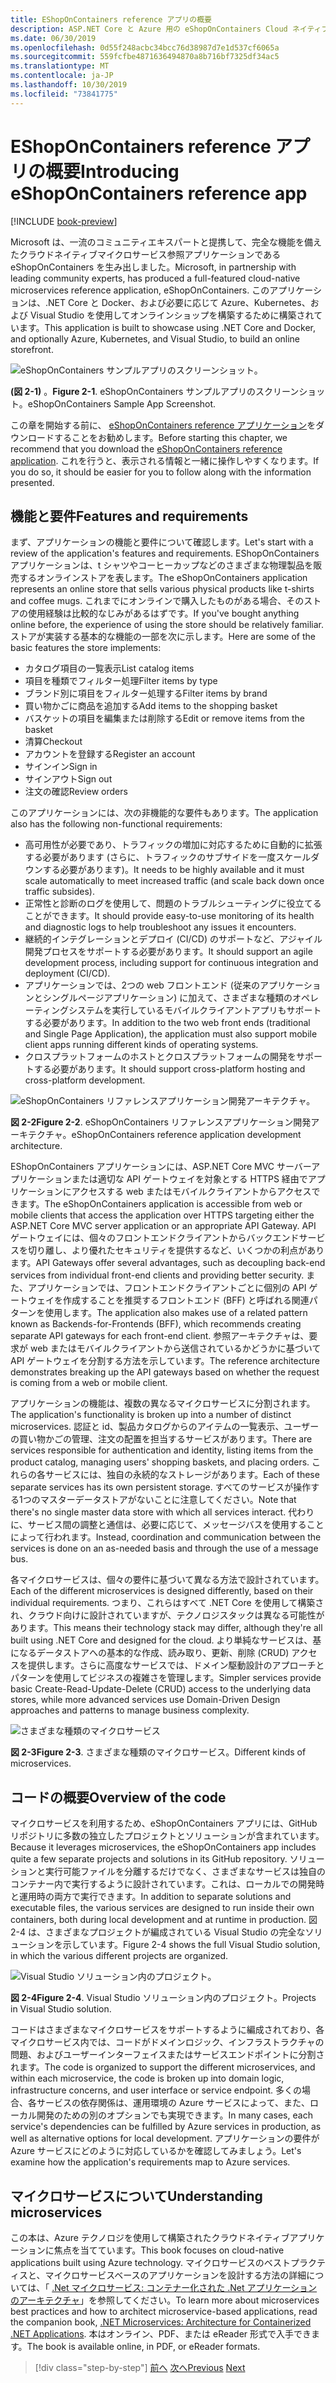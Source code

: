 ```yaml
---
title: EShopOnContainers reference アプリの概要
description: ASP.NET Core と Azure 用の eShopOnContainers Cloud ネイティブマイクロサービスリファレンスアプリの概要。
ms.date: 06/30/2019
ms.openlocfilehash: 0d55f248acbc34bcc76d38987d7e1d537cf6065a
ms.sourcegitcommit: 559fcfbe4871636494870a8b716bf7325df34ac5
ms.translationtype: MT
ms.contentlocale: ja-JP
ms.lasthandoff: 10/30/2019
ms.locfileid: "73841775"
---
```

# <a name="introducing-eshoponcontainers-reference-app"></a><span data-ttu-id="ab8a8-103">EShopOnContainers reference アプリの概要</span><span class="sxs-lookup"><span data-stu-id="ab8a8-103">Introducing eShopOnContainers reference app</span></span>

[!INCLUDE [book-preview](../../../includes/book-preview.md)]

<span data-ttu-id="ab8a8-104">Microsoft は、一流のコミュニティエキスパートと提携して、完全な機能を備えたクラウドネイティブマイクロサービス参照アプリケーションである eShopOnContainers を生み出しました。</span><span class="sxs-lookup"><span data-stu-id="ab8a8-104">Microsoft, in partnership with leading community experts, has produced a full-featured cloud-native microservices reference application, eShopOnContainers.</span></span> <span data-ttu-id="ab8a8-105">このアプリケーションは、.NET Core と Docker、および必要に応じて Azure、Kubernetes、および Visual Studio を使用してオンラインショップを構築するために構築されています。</span><span class="sxs-lookup"><span data-stu-id="ab8a8-105">This application is built to showcase using .NET Core and Docker, and optionally Azure, Kubernetes, and Visual Studio, to build an online storefront.</span></span>

![eShopOnContainers サンプルアプリのスクリーンショット。](./media/eshoponcontainers-sample-app-screenshot.png)

<span data-ttu-id="ab8a8-107">**(図 2-1)** 。</span><span class="sxs-lookup"><span data-stu-id="ab8a8-107">**Figure 2-1**.</span></span> <span data-ttu-id="ab8a8-108">eShopOnContainers サンプルアプリのスクリーンショット。</span><span class="sxs-lookup"><span data-stu-id="ab8a8-108">eShopOnContainers Sample App Screenshot.</span></span>

<span data-ttu-id="ab8a8-109">この章を開始する前に、 [eShopOnContainers reference アプリケーション](https://github.com/dotnet-architecture/eShopOnContainers)をダウンロードすることをお勧めします。</span><span class="sxs-lookup"><span data-stu-id="ab8a8-109">Before starting this chapter, we recommend that you download the [eShopOnContainers reference application](https://github.com/dotnet-architecture/eShopOnContainers).</span></span> <span data-ttu-id="ab8a8-110">これを行うと、表示される情報と一緒に操作しやすくなります。</span><span class="sxs-lookup"><span data-stu-id="ab8a8-110">If you do so, it should be easier for you to follow along with the information presented.</span></span>

## <a name="features-and-requirements"></a><span data-ttu-id="ab8a8-111">機能と要件</span><span class="sxs-lookup"><span data-stu-id="ab8a8-111">Features and requirements</span></span>

<span data-ttu-id="ab8a8-112">まず、アプリケーションの機能と要件について確認します。</span><span class="sxs-lookup"><span data-stu-id="ab8a8-112">Let's start with a review of the application's features and requirements.</span></span> <span data-ttu-id="ab8a8-113">EShopOnContainers アプリケーションは、t シャツやコーヒーカップなどのさまざまな物理製品を販売するオンラインストアを表します。</span><span class="sxs-lookup"><span data-stu-id="ab8a8-113">The eShopOnContainers application represents an online store that sells various physical products like t-shirts and coffee mugs.</span></span> <span data-ttu-id="ab8a8-114">これまでにオンラインで購入したものがある場合、そのストアの使用経験は比較的なじみがあるはずです。</span><span class="sxs-lookup"><span data-stu-id="ab8a8-114">If you've bought anything online before, the experience of using the store should be relatively familiar.</span></span> <span data-ttu-id="ab8a8-115">ストアが実装する基本的な機能の一部を次に示します。</span><span class="sxs-lookup"><span data-stu-id="ab8a8-115">Here are some of the basic features the store implements:</span></span>

- <span data-ttu-id="ab8a8-116">カタログ項目の一覧表示</span><span class="sxs-lookup"><span data-stu-id="ab8a8-116">List catalog items</span></span>
- <span data-ttu-id="ab8a8-117">項目を種類でフィルター処理</span><span class="sxs-lookup"><span data-stu-id="ab8a8-117">Filter items by type</span></span>
- <span data-ttu-id="ab8a8-118">ブランド別に項目をフィルター処理する</span><span class="sxs-lookup"><span data-stu-id="ab8a8-118">Filter items by brand</span></span>
- <span data-ttu-id="ab8a8-119">買い物かごに商品を追加する</span><span class="sxs-lookup"><span data-stu-id="ab8a8-119">Add items to the shopping basket</span></span>
- <span data-ttu-id="ab8a8-120">バスケットの項目を編集または削除する</span><span class="sxs-lookup"><span data-stu-id="ab8a8-120">Edit or remove items from the basket</span></span>
- <span data-ttu-id="ab8a8-121">清算</span><span class="sxs-lookup"><span data-stu-id="ab8a8-121">Checkout</span></span>
- <span data-ttu-id="ab8a8-122">アカウントを登録する</span><span class="sxs-lookup"><span data-stu-id="ab8a8-122">Register an account</span></span>
- <span data-ttu-id="ab8a8-123">サインイン</span><span class="sxs-lookup"><span data-stu-id="ab8a8-123">Sign in</span></span>
- <span data-ttu-id="ab8a8-124">サインアウト</span><span class="sxs-lookup"><span data-stu-id="ab8a8-124">Sign out</span></span>
- <span data-ttu-id="ab8a8-125">注文の確認</span><span class="sxs-lookup"><span data-stu-id="ab8a8-125">Review orders</span></span>

<span data-ttu-id="ab8a8-126">このアプリケーションには、次の非機能的な要件もあります。</span><span class="sxs-lookup"><span data-stu-id="ab8a8-126">The application also has the following non-functional requirements:</span></span>

- <span data-ttu-id="ab8a8-127">高可用性が必要であり、トラフィックの増加に対応するために自動的に拡張する必要があります (さらに、トラフィックのサブサイドを一度スケールダウンする必要があります)。</span><span class="sxs-lookup"><span data-stu-id="ab8a8-127">It needs to be highly available and it must scale automatically to meet increased traffic (and scale back down once traffic subsides).</span></span>
- <span data-ttu-id="ab8a8-128">正常性と診断のログを使用して、問題のトラブルシューティングに役立てることができます。</span><span class="sxs-lookup"><span data-stu-id="ab8a8-128">It should provide easy-to-use monitoring of its health and diagnostic logs to help troubleshoot any issues it encounters.</span></span>
- <span data-ttu-id="ab8a8-129">継続的インテグレーションとデプロイ (CI/CD) のサポートなど、アジャイル開発プロセスをサポートする必要があります。</span><span class="sxs-lookup"><span data-stu-id="ab8a8-129">It should support an agile development process, including support for continuous integration and deployment (CI/CD).</span></span>
- <span data-ttu-id="ab8a8-130">アプリケーションでは、2つの web フロントエンド (従来のアプリケーションとシングルページアプリケーション) に加えて、さまざまな種類のオペレーティングシステムを実行しているモバイルクライアントアプリもサポートする必要があります。</span><span class="sxs-lookup"><span data-stu-id="ab8a8-130">In addition to the two web front ends (traditional and Single Page Application), the application must also support mobile client apps running different kinds of operating systems.</span></span>
- <span data-ttu-id="ab8a8-131">クロスプラットフォームのホストとクロスプラットフォームの開発をサポートする必要があります。</span><span class="sxs-lookup"><span data-stu-id="ab8a8-131">It should support cross-platform hosting and cross-platform development.</span></span>

![eShopOnContainers リファレンスアプリケーション開発アーキテクチャ。](./media/eshoponcontainers-development-architecture.png)

<span data-ttu-id="ab8a8-133">**図 2-2**</span><span class="sxs-lookup"><span data-stu-id="ab8a8-133">**Figure 2-2**.</span></span> <span data-ttu-id="ab8a8-134">eShopOnContainers リファレンスアプリケーション開発アーキテクチャ。</span><span class="sxs-lookup"><span data-stu-id="ab8a8-134">eShopOnContainers reference application development architecture.</span></span>

<span data-ttu-id="ab8a8-135">EShopOnContainers アプリケーションには、ASP.NET Core MVC サーバーアプリケーションまたは適切な API ゲートウェイを対象とする HTTPS 経由でアプリケーションにアクセスする web またはモバイルクライアントからアクセスできます。</span><span class="sxs-lookup"><span data-stu-id="ab8a8-135">The eShopOnContainers application is accessible from web or mobile clients that access the application over HTTPS targeting either the ASP.NET Core MVC server application or an appropriate API Gateway.</span></span> <span data-ttu-id="ab8a8-136">API ゲートウェイには、個々のフロントエンドクライアントからバックエンドサービスを切り離し、より優れたセキュリティを提供するなど、いくつかの利点があります。</span><span class="sxs-lookup"><span data-stu-id="ab8a8-136">API Gateways offer several advantages, such as decoupling back-end services from individual front-end clients and providing better security.</span></span> <span data-ttu-id="ab8a8-137">また、アプリケーションでは、フロントエンドクライアントごとに個別の API ゲートウェイを作成することを推奨するフロントエンド (BFF) と呼ばれる関連パターンを使用します。</span><span class="sxs-lookup"><span data-stu-id="ab8a8-137">The application also makes use of a related pattern known as Backends-for-Frontends (BFF), which recommends creating separate API gateways for each front-end client.</span></span> <span data-ttu-id="ab8a8-138">参照アーキテクチャは、要求が web またはモバイルクライアントから送信されているかどうかに基づいて API ゲートウェイを分割する方法を示しています。</span><span class="sxs-lookup"><span data-stu-id="ab8a8-138">The reference architecture demonstrates breaking up the API gateways based on whether the request is coming from a web or mobile client.</span></span>

<span data-ttu-id="ab8a8-139">アプリケーションの機能は、複数の異なるマイクロサービスに分割されます。</span><span class="sxs-lookup"><span data-stu-id="ab8a8-139">The application's functionality is broken up into a number of distinct microservices.</span></span> <span data-ttu-id="ab8a8-140">認証と id、製品カタログからのアイテムの一覧表示、ユーザーの買い物かごの管理、注文の配置を担当するサービスがあります。</span><span class="sxs-lookup"><span data-stu-id="ab8a8-140">There are services responsible for authentication and identity, listing items from the product catalog, managing users' shopping baskets, and  placing orders.</span></span> <span data-ttu-id="ab8a8-141">これらの各サービスには、独自の永続的なストレージがあります。</span><span class="sxs-lookup"><span data-stu-id="ab8a8-141">Each of these separate services has its own persistent storage.</span></span> <span data-ttu-id="ab8a8-142">すべてのサービスが操作する1つのマスターデータストアがないことに注意してください。</span><span class="sxs-lookup"><span data-stu-id="ab8a8-142">Note that there's no single master data store with which all services interact.</span></span> <span data-ttu-id="ab8a8-143">代わりに、サービス間の調整と通信は、必要に応じて、メッセージバスを使用することによって行われます。</span><span class="sxs-lookup"><span data-stu-id="ab8a8-143">Instead, coordination and communication between the services is done on an as-needed basis and through the use of a message bus.</span></span>

<span data-ttu-id="ab8a8-144">各マイクロサービスは、個々の要件に基づいて異なる方法で設計されています。</span><span class="sxs-lookup"><span data-stu-id="ab8a8-144">Each of the different microservices is designed differently, based on their individual requirements.</span></span> <span data-ttu-id="ab8a8-145">つまり、これらはすべて .NET Core を使用して構築され、クラウド向けに設計されていますが、テクノロジスタックは異なる可能性があります。</span><span class="sxs-lookup"><span data-stu-id="ab8a8-145">This means their technology stack may differ, although they're all built using .NET Core and designed for the cloud.</span></span> <span data-ttu-id="ab8a8-146">より単純なサービスは、基になるデータストアへの基本的な作成、読み取り、更新、削除 (CRUD) アクセスを提供します。さらに高度なサービスでは、ドメイン駆動設計のアプローチとパターンを使用してビジネスの複雑さを管理します。</span><span class="sxs-lookup"><span data-stu-id="ab8a8-146">Simpler services provide basic Create-Read-Update-Delete (CRUD) access to the underlying data stores, while more advanced services use Domain-Driven Design approaches and patterns to manage business complexity.</span></span>

![さまざまな種類のマイクロサービス](./media/different-kinds-of-microservices.png)

<span data-ttu-id="ab8a8-148">**図 2-3**</span><span class="sxs-lookup"><span data-stu-id="ab8a8-148">**Figure 2-3**.</span></span> <span data-ttu-id="ab8a8-149">さまざまな種類のマイクロサービス。</span><span class="sxs-lookup"><span data-stu-id="ab8a8-149">Different kinds of microservices.</span></span>

## <a name="overview-of-the-code"></a><span data-ttu-id="ab8a8-150">コードの概要</span><span class="sxs-lookup"><span data-stu-id="ab8a8-150">Overview of the code</span></span>

<span data-ttu-id="ab8a8-151">マイクロサービスを利用するため、eShopOnContainers アプリには、GitHub リポジトリに多数の独立したプロジェクトとソリューションが含まれています。</span><span class="sxs-lookup"><span data-stu-id="ab8a8-151">Because it leverages microservices, the eShopOnContainers app includes quite a few separate projects and solutions in its GitHub repository.</span></span> <span data-ttu-id="ab8a8-152">ソリューションと実行可能ファイルを分離するだけでなく、さまざまなサービスは独自のコンテナー内で実行するように設計されています。これは、ローカルでの開発時と運用時の両方で実行できます。</span><span class="sxs-lookup"><span data-stu-id="ab8a8-152">In addition to separate solutions and executable files, the various services are designed to run inside their own containers, both during local development and at runtime in production.</span></span> <span data-ttu-id="ab8a8-153">図2-4 は、さまざまなプロジェクトが編成されている Visual Studio の完全なソリューションを示しています。</span><span class="sxs-lookup"><span data-stu-id="ab8a8-153">Figure 2-4 shows the full Visual Studio solution, in which the various different projects are organized.</span></span>

![Visual Studio ソリューション内のプロジェクト。](./media/projects-in-visual-studio-solution.png)

<span data-ttu-id="ab8a8-155">**図 2-4**</span><span class="sxs-lookup"><span data-stu-id="ab8a8-155">**Figure 2-4**.</span></span> <span data-ttu-id="ab8a8-156">Visual Studio ソリューション内のプロジェクト。</span><span class="sxs-lookup"><span data-stu-id="ab8a8-156">Projects in Visual Studio solution.</span></span>

<span data-ttu-id="ab8a8-157">コードはさまざまなマイクロサービスをサポートするように編成されており、各マイクロサービス内では、コードがドメインロジック、インフラストラクチャの問題、およびユーザーインターフェイスまたはサービスエンドポイントに分割されます。</span><span class="sxs-lookup"><span data-stu-id="ab8a8-157">The code is organized to support the different microservices, and within each microservice, the code is broken up into domain logic, infrastructure concerns, and user interface or service endpoint.</span></span> <span data-ttu-id="ab8a8-158">多くの場合、各サービスの依存関係は、運用環境の Azure サービスによって、また、ローカル開発のための別のオプションでも実現できます。</span><span class="sxs-lookup"><span data-stu-id="ab8a8-158">In many cases, each service's dependencies can be fulfilled by Azure services in production, as well as alternative options for local development.</span></span> <span data-ttu-id="ab8a8-159">アプリケーションの要件が Azure サービスにどのように対応しているかを確認してみましょう。</span><span class="sxs-lookup"><span data-stu-id="ab8a8-159">Let's examine how the application's requirements map to Azure services.</span></span>

## <a name="understanding-microservices"></a><span data-ttu-id="ab8a8-160">マイクロサービスについて</span><span class="sxs-lookup"><span data-stu-id="ab8a8-160">Understanding microservices</span></span>

<span data-ttu-id="ab8a8-161">この本は、Azure テクノロジを使用して構築されたクラウドネイティブアプリケーションに焦点を当てています。</span><span class="sxs-lookup"><span data-stu-id="ab8a8-161">This book focuses on cloud-native applications built using Azure technology.</span></span> <span data-ttu-id="ab8a8-162">マイクロサービスのベストプラクティスと、マイクロサービスベースのアプリケーションを設計する方法の詳細については、「 [.Net マイクロサービス: コンテナー化された .Net アプリケーションのアーキテクチャ](https://dotnet.microsoft.com/learn/aspnet/microservices-architecture)」を参照してください。</span><span class="sxs-lookup"><span data-stu-id="ab8a8-162">To learn more about microservices best practices and how to architect microservice-based applications, read the companion book, [.NET Microservices: Architecture for Containerized .NET Applications](https://dotnet.microsoft.com/learn/aspnet/microservices-architecture).</span></span> <span data-ttu-id="ab8a8-163">本はオンライン、PDF、または eReader 形式で入手できます。</span><span class="sxs-lookup"><span data-stu-id="ab8a8-163">The book is available online, in PDF, or eReader formats.</span></span>

>[!div class="step-by-step"]
><span data-ttu-id="ab8a8-164">[前へ](candidate-apps.md)
>[次へ](map-eshoponcontainers-azure-services.md)</span><span class="sxs-lookup"><span data-stu-id="ab8a8-164">[Previous](candidate-apps.md)
[Next](map-eshoponcontainers-azure-services.md)</span></span>
